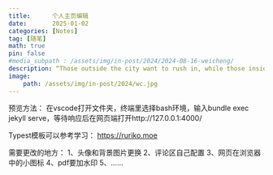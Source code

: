 ```yaml
---
title:      个人主页编辑
date:       2025-01-02
categories: [Notes]
tag: [随笔]
math: true
pin: false
#media_subpath : /assets/img/in-post/2024/2024-08-16-weicheng/
description: “Those outside the city want to rush in, while those inside the city want to escape.”
image: 
    path: /assets/img/in-post/2024/wc.jpg
---
```


预览方法：
在vscode打开文件夹，终端里选择bash环境，输入bundle exec jekyll serve，等待响应后在网页端打开http://127.0.0.1:4000/

Typest模板可以参考学习：
https://ruriko.moe

需要更改的地方：
1、头像和背景图片更换
2、评论区自己配置
3、网页在浏览器中的小图标
4、pdf要加水印
5、……